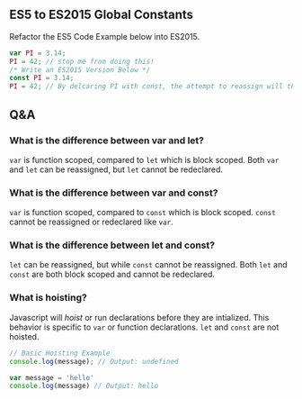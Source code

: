 
## ES5 to ES2015 Global Constants 

Refactor the ES5 Code Example below into ES2015.

``` js
var PI = 3.14;
PI = 42; // stop me from doing this!
/* Write an ES2015 Version Below */
const PI = 3.14;
PI = 42; // By delcaring PI with const, the attempt to reassign will throw an arrow.
```

## Q&A

### What is the difference between **var** and **let**?

`var` is function scoped, compared to `let` which is block scoped. Both `var` and `let` can be reassigned, but `let` cannot be redeclared.  

### What is the difference between **var** and **const**? 

`var` is function scoped, compared to `const` which is block scoped. `const` cannot be reassigned or redeclared like `var`. 

### What is the difference between **let** and **const**? 

`let` can be reassigned, but while `const` cannot be reassigned. Both `let` and `const` are both block scoped and cannot be redeclared. 

### What is hoisting? 

Javascript will _hoist_ or run declarations before they are intialized. This behavior is specific to `var` or function declarations. `let` and `const` are not hoisted.  

``` js
// Basic Hoisting Example
console.log(message); // Output: undefined

var message = 'hello'
console.log(message) // Output: hello
```